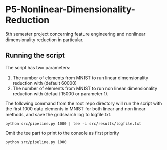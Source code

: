 # P5-Nonlinear-Dimensionality-Reduction
5th semester project concerning feature engineering and nonlinear dimensionality reduction in particular.

## Running the script
The script has two parameters:
1. The number of elements from MNIST to run linear dimensionality reduction with (default 60000) 
2. The number of elements from MNIST to run non linear dimensionality reduction with (default 15000 or parameter 1).

The following command from the root repo directory will run the script with the first 1000 data elements in MNIST for both linear and non linear methods, and save the gridsearch log to logfile.txt.

```shell
python src/pipeline.py 1000 | tee -i src/results/logfile.txt
```

Omit the tee part to print to the console as first priority

```shell
python src/pipeline.py 1000
```
